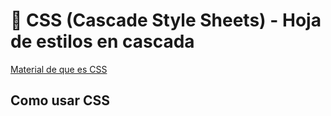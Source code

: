 # 🎨 CSS (Cascade Style Sheets) - Hoja de estilos en cascada

[Material de que es CSS](https://lenguajecss.com/css/introduccion/que-es-css/)

## Como usar CSS

```html

```